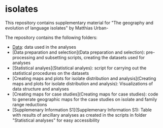 # isolates

This repository contains supplementary material for "The geography and evolution of language isolates" by Matthias Urban-

The repository contains the following folders:

* [Data](Data): data used in the analyses
* [Data preparation and selection](Data preparation and selection): pre-processing and subsetting scripts, creating the datasets used for analyses
* [Statistical analyes](Statistical analyes): script for carrying out the statistical procedures on the datasets
* [Creating maps and plots for isolate distribution and analysis](Creating maps and plots for isolate distribution and analysis): Visualizations of data structure and analyses
* [Creating maps for case studies](Creating maps for case studies): code to generate geographic maps for the case studies on isolate and family range reductions
* [Supplemenary Information S1](Supplemenary Information S1): Table with results of ancillary analyses as created in the scripts in folder "Statistical analyses" for easy accessibility
